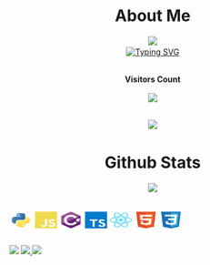 <h1 align="center">About Me</h1>
<div align="center">
  <img src="https://capsule-render.vercel.app/api?type=waving&color=radical&height=80&section=main&width=100"/>
</div>
<div align="center">
  <a href="https://git.io/typing-svg">
    <img src="https://readme-typing-svg.herokuapp.com?font=Fira+Code&weight=500&pause=1000&color=FFFFFF&vCenter=true&width=500&lines=Hello+everyone%2C+I'm+Higor+Padilha;+I'm+a+Beginner+Software+Developer" alt="Typing SVG" />
  </a>
</div>
<div align="center">
  <br><p align="center"><b>Visitors Count</b></p>  
  <!-- Mudando a cor para um estilo mais vibrante -->
  <p align="center"><img align="center" src="https://profile-counter.glitch.me/higorvitorpadilha/count.svg?color=radical" /></p> 
  <br>
</div>
<div align="center">
  <img src="https://capsule-render.vercel.app/api?type=waving&color=radical&height=80&section=footer&width=100"/>
</div>



<h1 align="center"> Github Stats </h1>
<p align="center">
  <a href="https://github.com/higorvitorpadilha/github-readme-stats">
    <img height="200px" src="https://github-readme-stats.vercel.app/api?username=higorvitorpadilha&show_icons=true&theme=dark"/>
  </a>
</p>












<div style="display: inline_block"><br>
   <img align="center" alt="Higor-Python" height="30" width="40" src="https://raw.githubusercontent.com/devicons/devicon/master/icons/python/python-original.svg">
  <img align="center" alt="Higor-Js" height="30" width="40" src="https://raw.githubusercontent.com/devicons/devicon/master/icons/javascript/javascript-plain.svg">
   <img align="center" alt="Higor-Csharp" height="30" width="40" src="https://raw.githubusercontent.com/devicons/devicon/master/icons/csharp/csharp-original.svg">
  <img align="center" alt="Higor-Ts" height="30" width="40" src="https://raw.githubusercontent.com/devicons/devicon/master/icons/typescript/typescript-plain.svg">
  <img align="center" alt="Higor-React" height="30" width="40" src="https://raw.githubusercontent.com/devicons/devicon/master/icons/react/react-original.svg">
  <img align="center" alt="Higor-HTML" height="30" width="40" src="https://raw.githubusercontent.com/devicons/devicon/master/icons/html5/html5-original.svg">
  <img align="center" alt="Higor-CSS" height="30" width="40" src="https://raw.githubusercontent.com/devicons/devicon/master/icons/css3/css3-original.svg">
</div>
  
  ##
 
<div> 
  <a href="https://www.instagram.com/higorpadilhaa/" target="_blank"><img src="https://img.shields.io/badge/-Instagram-%23E4405F?style=for-the-badge&logo=instagram&logoColor=white" target="_blank"></a>
<a href="mailto:Higorvitorpadilha@gmail.com">
  <img src="https://img.shields.io/badge/-Gmail-%23333?style=for-the-badge&logo=gmail&logoColor=white">
</a>
  <a href="https://www.linkedin.com/in/higor-v-padilha-41aaa4236/" target="_blank"><img src="https://img.shields.io/badge/-LinkedIn-%230077B5?style=for-the-badge&logo=linkedin&logoColor=white" target="_blank"></a> 
  
</div>
